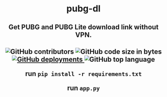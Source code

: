 <h1 align='center'>
         pubg-dl
  </h1>

<h2 align='center'>
Get PUBG and PUBG Lite download link without VPN.
</p>

<h2 align="center">
         
     
  <img alt="GitHub contributors" src="https://img.shields.io/github/contributors/Harishwarrior/pubg-dl?style=for-the-badge">
  
  <img alt="GitHub code size in bytes" src="https://img.shields.io/github/languages/code-size/Harishwarrior/pubg-dl?style=for-the-badge">
  
  <a href="https://github.com/Harishwarrior/pubg-dl/deployments/activity_log?environment=pubg-dl">
  <img alt="GitHub deployments" src="https://img.shields.io/github/deployments/Harishwarrior/pubg-dl/pubg-dl?style=for-the-badge">
         </a>
  
  <img alt="GitHub top language" src="https://img.shields.io/github/languages/top/Harishwarrior/pubg-dl?style=for-the-badge">
  
  
run ``pip install -r requirements.txt``

run ``app.py``
